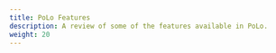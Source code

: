 ```yaml
---
title: PoLo Features
description: A review of some of the features available in PoLo.
weight: 20
---
```

